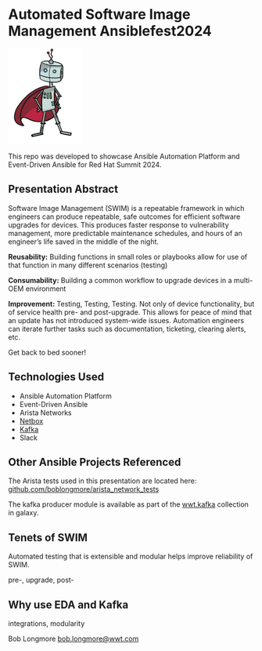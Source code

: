 # Automated Software Image Management Ansiblefest2024


![Platform Pete](images/platform_pete.png)

This repo was developed to showcase Ansible Automation Platform and Event-Driven Ansible for Red Hat Summit 2024.

## Presentation Abstract

Software Image Management (SWIM) is a repeatable framework in which engineers can produce repeatable, safe outcomes for efficient software upgrades for devices. This produces faster response to vulnerability management, more predictable maintenance schedules, and hours of an engineer’s life saved in the middle of the night.

**Reusability:** Building functions in small roles or playbooks allow for use of that function in many different scenarios (testing)

**Consumability:** Building a common workflow to upgrade devices in a multi-OEM environment

**Improvement:** Testing, Testing, Testing. Not only of device functionality, but of service health pre- and post-upgrade. This allows for peace of mind that an update has not introduced system-wide issues. Automation engineers can iterate further tasks such as documentation, ticketing, clearing alerts, etc.

Get back to bed sooner!


## Technologies Used

- Ansible Automation Platform
- Event-Driven Ansible
- Arista Networks
- [Netbox](https://github.com/netbox-community/netbox-docker)
- [Kafka](https://hub.docker.com/r/landoop/fast-data-dev)
- Slack

## Other Ansible Projects Referenced

The Arista tests used in this presentation are located here: [github.com/boblongmore/arista_network_tests](https://github.com/boblongmore/arista_network_tests)

The kafka producer module is available as part of the [wwt.kafka](https://galaxy.ansible.com/ui/repo/published/wwt/kafka/) collection in galaxy.

## Tenets of SWIM

Automated testing that is extensible and modular helps improve reliability of SWIM.

pre-, upgrade, post-

## Why use EDA and Kafka

integrations, modularity

Bob Longmore bob.longmore@wwt.com

